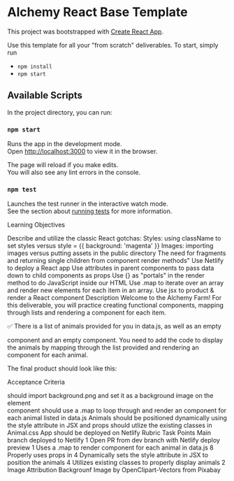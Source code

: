 # Alchemy React Base Template

This project was bootstrapped with [Create React App](https://github.com/facebook/create-react-app).

Use this template for all your "from scratch" deliverables. To start, simply run

- `npm install`
- `npm start`

## Available Scripts

In the project directory, you can run:

### `npm start`

Runs the app in the development mode.\
Open [http://localhost:3000](http://localhost:3000) to view it in the browser.

The page will reload if you make edits.\
You will also see any lint errors in the console.

### `npm test`

Launches the test runner in the interactive watch mode.\
See the section about [running tests](https://facebook.github.io/create-react-app/docs/running-tests) for more information.

Learning Objectives

Describe and utilize the classic React gotchas:
Styles: using className to set styles versus style = {{ background: 'magenta' }}
Images: importing images versus putting assets in the public directory
The need for fragments and returning single children from component render methods"
Use Netlify to deploy a React app
Use attributes in parent components to pass data down to child components as props
Use {} as "portals" in the render method to do JavaScript inside our HTML
Use .map to iterate over an array and render new elements for each item in an array.
Use jsx to product & render a React component
Description
Welcome to the Alchemy Farm! For this deliverable, you will practice creating functional components, mapping through lists and rendering a component for each item.

✅ There is a list of animals provided for you in data.js, 
as well as an empty <Main /> component 
and an empty <Animal /> component. 
You need to add the code to display the animals by mapping through the list provided 
and rendering an <Animal /> component for each animal. 

The final product should look like this: 

Acceptance Criteria
<Main /> should import background.png and set it as a background image on the <main> element

<Main /> component should use a .map to loop through and render an <Animal /> component for each animal listed in data.js
Animals should be positioned dynamically using the style attribute in JSX and props
should utlize the existing classes in Animal.css
App should be deployed on Netlify
Rubric
Task	Points
Main branch deployed to Netlify	1
Open PR from dev branch with Netlify deploy preview	1
Uses a .map to render <Animal /> component for each animal in data.js	8
Properly uses props in <Animal />	4
Dynamically sets the style attribute in JSX to position the animals	4
Utilizes existing classes to properly display animals	2
Image Attribution
Backgrounf Image by OpenClipart-Vectors from Pixabay